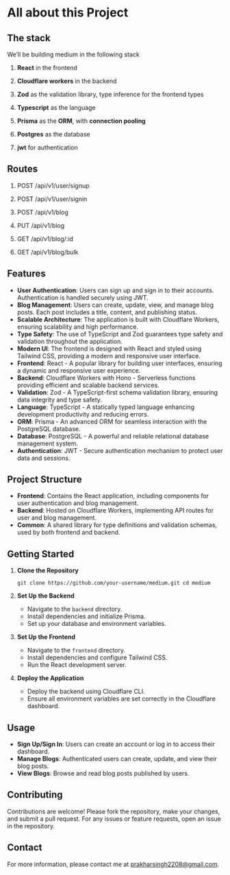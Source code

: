 # All about this Project

## The stack

We’ll be building medium in the following stack

1.  **React** in the frontend

2.  **Cloudflare workers** in the backend 

3.  **Zod** as the validation library, type inference for the frontend types

4.  **Typescript** as the language

5.  **Prisma** as the **ORM**, with **connection pooling**

6.  **Postgres** as the database

7.  **jwt** for authentication


## Routes 
1.  POST /api/v1/user/signup

2.  POST /api/v1/user/signin

3.  POST /api/v1/blog

4.  PUT /api/v1/blog

5.  GET /api/v1/blog/:id

6.  GET /api/v1/blog/bulk


## Features

-   **User Authentication**: Users can sign up and sign in to their accounts. Authentication is handled securely using JWT.
-   **Blog Management**: Users can create, update, view, and manage blog posts. Each post includes a title, content, and publishing status.
-   **Scalable Architecture**: The application is built with Cloudflare Workers, ensuring scalability and high performance.
-   **Type Safety**: The use of TypeScript and Zod guarantees type safety and validation throughout the application.
-   **Modern UI**: The frontend is designed with React and styled using Tailwind CSS, providing a modern and responsive user interface.
- **Frontend**: React - A popular library for building user interfaces, ensuring a dynamic and responsive user experience.
-   **Backend**: Cloudflare Workers with Hono - Serverless functions providing efficient and scalable backend services.
-   **Validation**: Zod - A TypeScript-first schema validation library, ensuring data integrity and type safety.
-   **Language**: TypeScript - A statically typed language enhancing development productivity and reducing errors.
-   **ORM**: Prisma - An advanced ORM for seamless interaction with the PostgreSQL database.
-   **Database**: PostgreSQL - A powerful and reliable relational database management system.
-   **Authentication**: JWT - Secure authentication mechanism to protect user data and sessions.

## Project Structure

-   **Frontend**: Contains the React application, including components for user authentication and blog management.
-   **Backend**: Hosted on Cloudflare Workers, implementing API routes for user and blog management.
-   **Common**: A shared library for type definitions and validation schemas, used by both frontend and backend.

## Getting Started

1.  **Clone the Repository**
 
    
    `git clone https://github.com/your-username/medium.git
    cd medium` 
    
2.  **Set Up the Backend**
    
    -   Navigate to the `backend` directory.
    -   Install dependencies and initialize Prisma.
    -   Set up your database and environment variables.
3.  **Set Up the Frontend**
    
    -   Navigate to the `frontend` directory.
    -   Install dependencies and configure Tailwind CSS.
    -   Run the React development server.
4.  **Deploy the Application**
    
    -   Deploy the backend using Cloudflare CLI.
    -   Ensure all environment variables are set correctly in the Cloudflare dashboard.

## Usage

-   **Sign Up/Sign In**: Users can create an account or log in to access their dashboard.
-   **Manage Blogs**: Authenticated users can create, update, and view their blog posts.
-   **View Blogs**: Browse and read blog posts published by users.

## Contributing

Contributions are welcome! Please fork the repository, make your changes, and submit a pull request. For any issues or feature requests, open an issue in the repository.

## Contact

For more information, please contact me at prakharsingh2208@gmail.com.
